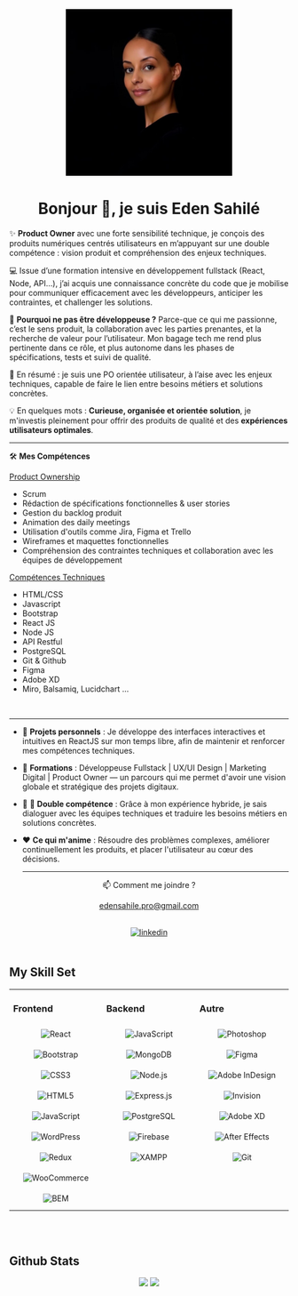 

<div align="center">
<img src='https://github.com/EdenSahile/EdenSahile/blob/main/img/1729276544440.jpeg' width="300px">
  </div>


# <div align="center">Bonjour 👋, je suis Eden Sahilé</div>  
  
✨ **Product Owner** avec une forte sensibilité technique, je conçois des produits numériques centrés utilisateurs en m’appuyant sur une double compétence : vision produit et compréhension des enjeux techniques.
<br>

💻  Issue d’une formation intensive en développement fullstack (React, Node, API...), j’ai acquis une connaissance concrète du code que je mobilise pour communiquer efficacement avec les développeurs, anticiper les contraintes, et challenger les solutions.
<br>

🚀 **Pourquoi ne pas être développeuse ?**
Parce-que ce qui me passionne, c’est le sens produit, la collaboration avec les parties prenantes, et la recherche de valeur pour l’utilisateur. Mon bagage tech me rend plus pertinente dans ce rôle, et plus autonome dans les phases de spécifications, tests et suivi de qualité.

🎯 En résumé : je suis une PO orientée utilisateur, à l’aise avec les enjeux techniques, capable de faire le lien entre besoins métiers et solutions concrètes.
<br>

:bulb: En quelques mots :
**Curieuse, organisée et orientée solution**, je m'investis pleinement pour offrir des produits de qualité et des **expériences utilisateurs optimales**.

---


🛠️ **Mes Compétences**

<ins>Product Ownership</ins>

* Scrum
* Rédaction de spécifications fonctionnelles & user stories
* Gestion du backlog produit
* Animation des daily meetings
* Utilisation d'outils comme Jira, Figma et Trello
* Wireframes et maquettes fonctionnelles
* Compréhension des contraintes techniques et collaboration avec les équipes de développement
  
<ins>Compétences Techniques </ins> 

* HTML/CSS
* Javascript
* Bootstrap
* React JS
* Node JS
* API Restful
* PostgreSQL
* Git & Github
* Figma
* Adobe XD
* Miro, Balsamiq, Lucidchart ...

<br>

---  
  

- 🔭 **Projets personnels** : Je développe des interfaces interactives et intuitives en ReactJS sur mon temps libre, afin de maintenir et renforcer mes compétences techniques.
  

- 💼 **Formations** : Développeuse Fullstack | UX/UI Design | Marketing Digital | Product Owner — un parcours qui me permet d'avoir une vision globale et stratégique des projets digitaux.
  

- 🤝 🤝 **Double compétence** : Grâce à mon expérience hybride, je sais dialoguer avec les équipes techniques et traduire les besoins métiers en solutions concrètes.
  

- ❤️ **Ce qui m'anime** : Résoudre des problèmes complexes, améliorer continuellement les produits, et placer l'utilisateur au cœur des décisions.
  <br>

  ---  

<p align="center">📫 Comment me joindre ?</p>
<p align="center"><a href="mailto:edensahile.pro@gmail.com">edensahile.pro@gmail.com</a></p>


  <div align="center">
<br>

  <a href="https://www.linkedin.com/in/eden-sahile-99b088112/" target="_blank">
    <img src=https://img.shields.io/badge/linkedin-%231E77B5.svg?&style=for-the-badge&logo=linkedin&logoColor=white alt=linkedin style="margin-bottom: 5px;"/>
  </a>
  
</div> 

<br/>  


## My Skill Set  
<table><tr><td valign="top" width="33%">



### Frontend  
<div align="center">  
<img style="margin: 10px" src="https://profilinator.rishav.dev/skills-assets/react-original-wordmark.svg" alt="React" height="50" />  
<img style="margin: 10px" src="https://profilinator.rishav.dev/skills-assets/bootstrap-plain.svg" alt="Bootstrap" height="50" />  
<img style="margin: 10px" src="https://profilinator.rishav.dev/skills-assets/css3-original-wordmark.svg" alt="CSS3" height="50" />  
<img style="margin: 10px" src="https://profilinator.rishav.dev/skills-assets/html5-original-wordmark.svg" alt="HTML5" height="50" />  
<img style="margin: 10px" src="https://profilinator.rishav.dev/skills-assets/javascript-original.svg" alt="JavaScript" height="50" />  
<img style="margin: 10px" src="https://profilinator.rishav.dev/skills-assets/wordpress.png" alt="WordPress" height="50" />  
<img style="margin: 10px" src="https://profilinator.rishav.dev/skills-assets/redux-original.svg" alt="Redux" height="50" />  
<img style="margin: 10px" src="https://profilinator.rishav.dev/skills-assets/woocommerce.png" alt="WooCommerce" height="50" />  
<img style="margin: 10px" src="https://profilinator.rishav.dev/skills-assets/bem.svg" alt="BEM" height="50" />  
</div>

</td><td valign="top" width="33%">



### Backend  
<div align="center">  
<img style="margin: 10px" src="https://profilinator.rishav.dev/skills-assets/javascript-original.svg" alt="JavaScript" height="50" />  
<img style="margin: 10px" src="https://profilinator.rishav.dev/skills-assets/mongodb-original-wordmark.svg" alt="MongoDB" height="50" />  
<img style="margin: 10px" src="https://profilinator.rishav.dev/skills-assets/nodejs-original-wordmark.svg" alt="Node.js" height="50" />  
<img style="margin: 10px" src="https://profilinator.rishav.dev/skills-assets/express-original-wordmark.svg" alt="Express.js" height="50" />  
<img style="margin: 10px" src="https://profilinator.rishav.dev/skills-assets/postgresql-original-wordmark.svg" alt="PostgreSQL" height="50" />  
<img style="margin: 10px" src="https://profilinator.rishav.dev/skills-assets/firebase.png" alt="Firebase" height="50" />  
<img style="margin: 10px" src="https://profilinator.rishav.dev/skills-assets/xampp.png" alt="XAMPP" height="50" />  
</div>

</td><td valign="top" width="33%">



### Autre  
<div align="center">  
<img style="margin: 10px" src="https://profilinator.rishav.dev/skills-assets/photoshop-plain.svg" alt="Photoshop" height="50" />  
<img style="margin: 10px" src="https://profilinator.rishav.dev/skills-assets/figma-icon.svg" alt="Figma" height="50" />  
<img style="margin: 10px" src="https://profilinator.rishav.dev/skills-assets/adobeindesign.svg" alt="Adobe InDesign" height="50" />  
<img style="margin: 10px" src="https://profilinator.rishav.dev/skills-assets/invision.svg" alt="Invision" height="50" />  
<img style="margin: 10px" src="https://profilinator.rishav.dev/skills-assets/adobexd.png" alt="Adobe XD" height="50" />  
<img style="margin: 10px" src="https://profilinator.rishav.dev/skills-assets/aftereffects.png" alt="After Effects" height="50" />  
<img style="margin: 10px" src="https://profilinator.rishav.dev/skills-assets/git-scm-icon.svg" alt="Git" height="50" />  
</div>

</td></tr></table>  

<br/>  



<br/>  


## Github Stats  
<div align='center'>
 <img src="https://github-readme-stats.vercel.app/api?username=edensahile&show_icons=true&count_private=true&hide_border=true"  >
   <img src="https://github-readme-stats.vercel.app/api/top-langs/?username=edensahile&hide_border=true&layout=compact" />  
</div>
